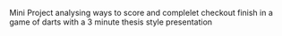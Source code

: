 Mini Project analysing ways to score and complelet checkout finish in a game of darts with a 3 minute thesis style presentation
